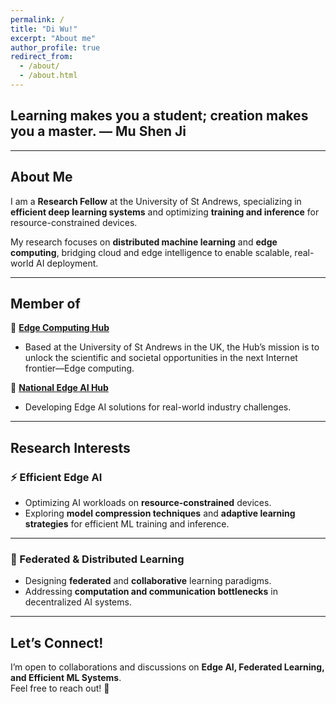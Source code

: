 ```yaml
---
permalink: /
title: "Di Wu!"
excerpt: "About me"
author_profile: true
redirect_from:
  - /about/
  - /about.html
---
```


## **Learning makes you a student; creation makes you a master. — Mu Shen Ji**  

---

## **About Me**  
I am a **Research Fellow** at the University of St Andrews, specializing in **efficient deep learning systems** and optimizing **training and inference** for resource-constrained devices.  

My research focuses on **distributed machine learning** and **edge computing**, bridging cloud and edge intelligence to enable scalable, real-world AI deployment.  

---

## **Member of**  

🔹 **[Edge Computing Hub](https://edgehub.co.uk/)**  
   - Based at the University of St Andrews in the UK, the Hub’s mission is to unlock the scientific and societal opportunities in the next Internet frontier—Edge computing.  

🔹 **[National Edge AI Hub](https://edgeaihub.co.uk/)**  
   - Developing Edge AI solutions for real-world industry challenges.

---

## **Research Interests**  

### ⚡ Efficient Edge AI  
- Optimizing AI workloads on **resource-constrained** devices.  
- Exploring **model compression techniques** and **adaptive learning strategies** for efficient ML training and inference.  

***  

### 🔗 Federated & Distributed Learning  
- Designing **federated** and **collaborative** learning paradigms.  
- Addressing **computation and communication bottlenecks** in decentralized AI systems.  

---

## **Let’s Connect!**  
I’m open to collaborations and discussions on **Edge AI, Federated Learning, and Efficient ML Systems**.  
Feel free to reach out! 🚀  
